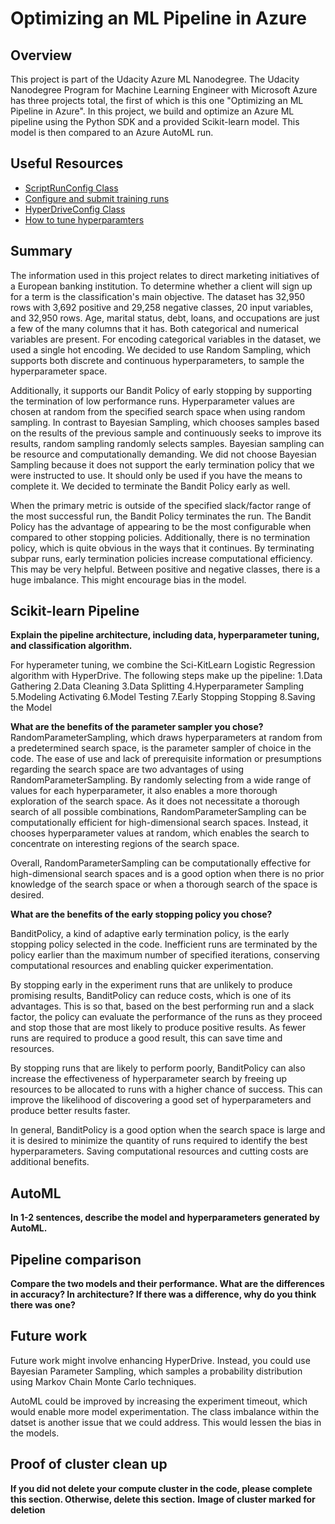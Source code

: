 # Optimizing an ML Pipeline in Azure

## Overview
This project is part of the Udacity Azure ML Nanodegree. The Udacity Nanodegree Program for Machine Learning Engineer with Microsoft Azure has three projects total, the first of which is this one "Optimizing an ML Pipeline in Azure". In this project, we build and optimize an Azure ML pipeline using the Python SDK and a provided Scikit-learn model. This model is then compared to an Azure AutoML run.

## Useful Resources
- [ScriptRunConfig Class](https://docs.microsoft.com/en-us/python/api/azureml-core/azureml.core.scriptrunconfig?view=azure-ml-py)
- [Configure and submit training runs](https://docs.microsoft.com/en-us/azure/machine-learning/how-to-set-up-training-targets)
- [HyperDriveConfig Class](https://docs.microsoft.com/en-us/python/api/azureml-train-core/azureml.train.hyperdrive.hyperdriveconfig?view=azure-ml-py)
- [How to tune hyperparamters](https://docs.microsoft.com/en-us/azure/machine-learning/how-to-tune-hyperparameters)


## Summary
The information used in this project relates to direct marketing initiatives of a European banking institution. To determine whether a client will sign up for a term is the classification's main objective. The dataset has 32,950 rows with 3,692 positive and 29,258 negative classes, 20 input variables, and 32,950 rows. Age, marital status, debt, loans, and occupations are just a few of the many columns that it has. Both categorical and numerical variables are present. For encoding categorical variables in the dataset, we used a single hot encoding. We decided to use Random Sampling, which supports both discrete and continuous hyperparameters, to sample the hyperparameter space. 

Additionally, it supports our Bandit Policy of early stopping by supporting the termination of low performance runs. Hyperparameter values are chosen at random from the specified search space when using random sampling. In contrast to Bayesian Sampling, which chooses samples based on the results of the previous sample and continuously seeks to improve its results, random sampling randomly selects samples. Bayesian sampling can be resource and computationally demanding. We did not choose Bayesian Sampling because it does not support the early termination policy that we were instructed to use. It should only be used if you have the means to complete it. We decided to terminate the Bandit Policy early as well. 

When the primary metric is outside of the specified slack/factor range of the most successful run, the Bandit Policy terminates the run. The Bandit Policy has the advantage of appearing to be the most configurable when compared to other stopping policies. Additionally, there is no termination policy, which is quite obvious in the ways that it continues. By terminating subpar runs, early termination policies increase computational efficiency. This may be very helpful. Between positive and negative classes, there is a huge imbalance. This might encourage bias in the model.

## Scikit-learn Pipeline
**Explain the pipeline architecture, including data, hyperparameter tuning, and classification algorithm.**

For hyperameter tuning, we combine the Sci-KitLearn Logistic Regression algorithm with HyperDrive. The following steps make up the pipeline:
1.Data Gathering
2.Data Cleaning
3.Data Splitting 
4.Hyperparameter Sampling
5.Modeling Activating 
6.Model Testing 
7.Early Stopping Stopping
8.Saving the Model

**What are the benefits of the parameter sampler you chose?**
RandomParameterSampling, which draws hyperparameters at random from a predetermined search space, is the parameter sampler of choice in the code.
The ease of use and lack of prerequisite information or presumptions regarding the search space are two advantages of using RandomParameterSampling. By randomly selecting from a wide range of values for each hyperparameter, it also enables a more thorough exploration of the search space.
As it does not necessitate a thorough search of all possible combinations, RandomParameterSampling can be computationally efficient for high-dimensional search spaces. Instead, it chooses hyperparameter values at random, which enables the search to concentrate on interesting regions of the search space.

Overall, RandomParameterSampling can be computationally effective for high-dimensional search spaces and is a good option when there is no prior knowledge of the search space or when a thorough search of the space is desired.

**What are the benefits of the early stopping policy you chose?**

BanditPolicy, a kind of adaptive early termination policy, is the early stopping policy selected in the code. Inefficient runs are terminated by the policy earlier than the maximum number of specified iterations, conserving computational resources and enabling quicker experimentation.

By stopping early in the experiment runs that are unlikely to produce promising results, BanditPolicy can reduce costs, which is one of its advantages. This is so that, based on the best performing run and a slack factor, the policy can evaluate the performance of the runs as they proceed and stop those that are most likely to produce positive results. As fewer runs are required to produce a good result, this can save time and resources.

By stopping runs that are likely to perform poorly, BanditPolicy can also increase the effectiveness of hyperparameter search by freeing up resources to be allocated to runs with a higher chance of success. This can improve the likelihood of discovering a good set of hyperparameters and produce better results faster.

In general, BanditPolicy is a good option when the search space is large and it is desired to minimize the quantity of runs required to identify the best hyperparameters. Saving computational resources and cutting costs are additional benefits.

## AutoML
**In 1-2 sentences, describe the model and hyperparameters generated by AutoML.**

## Pipeline comparison
**Compare the two models and their performance. What are the differences in accuracy? In architecture? If there was a difference, why do you think there was one?**

## Future work
Future work might involve enhancing HyperDrive. Instead, you could use Bayesian Parameter Sampling, which samples a probability distribution using Markov Chain Monte Carlo techniques.

AutoML could be improved by increasing the experiment timeout, which would enable more model experimentation. The class imbalance within the datset is another issue that we could address. This would lessen the bias in the models.

## Proof of cluster clean up
**If you did not delete your compute cluster in the code, please complete this section. Otherwise, delete this section.**
**Image of cluster marked for deletion**
